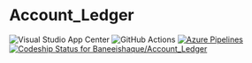 # Account_Ledger
![Visual Studio App Center](https://build.appcenter.ms/v0.1/apps/c1ece978-9386-48c8-89af-6f206fae606d/branches/master/badge)
![GitHub Actions](https://github.com/Baneeishaque/Account_Ledger/workflows/Android%20CI/badge.svg)
[![Azure Pipelines](https://dev.azure.com/banee-ishaque-k-github-works/Account_Ledger/_apis/build/status/Baneeishaque.Account_Ledger?branchName=master)](https://dev.azure.com/banee-ishaque-k-github-works/Account_Ledger/_build/latest?definitionId=13&branchName=master)
[![Codeship Status for Baneeishaque/Account_Ledger](https://app.codeship.com/projects/914c3a10-aff0-0137-2203-6ecab3236d72/status?branch=master)](https://app.codeship.com/projects/362766)
